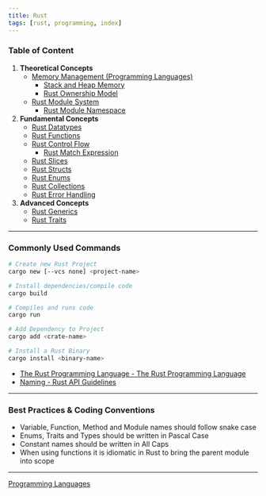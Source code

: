 ```yaml
---
title: Rust
tags: [rust, programming, index]
---
```


### Table of Content

1. **Theoretical Concepts**
	- [Memory Management (Programming Languages)](../../Software%20Concepts/Memory%20Management%20(Programming%20Languages).md)
		- [Stack and Heap Memory](../../Software%20Concepts/Stack%20and%20Heap%20Memory.md)
		- [Rust Ownership Model](Rust%20Ownership%20Model.md)
	- [Rust Module System](Rust%20Module%20System.md)
		- [Rust Module Namespace](Rust%20Module%20Namespace.md)
1. **Fundamental Concepts**
	- [Rust Datatypes](Rust%20Datatypes.md)
	- [Rust Functions](Rust%20Functions.md)
	- [Rust Control Flow](Rust%20Control%20Flow.md)
		- [Rust Match Expression](Rust%20Match%20Expression.md)
	- [Rust Slices](Rust%20Slices.md)
	- [Rust Structs](Rust%20Structs.md)
	- [Rust Enums](Rust%20Enums.md)
	- [Rust Collections](Rust%20Collections.md)
	- [Rust Error Handling](Rust%20Error%20Handling.md)
3. **Advanced Concepts**
	- [Rust Generics](Rust%20Generics.md)
	- [Rust Traits](Rust%20Traits.md)

---

### Commonly Used Commands

```bash
# Create new Rust Project
cargo new [--vcs none] <project-name>

# Install dependencies/compile code
cargo build

# Compiles and runs code
cargo run

# Add Dependency to Project
cargo add <crate-name>

# Install a Rust Binary
cargo install <binary-name>
```

- [The Rust Programming Language - The Rust Programming Language](https://doc.rust-lang.org/stable/book/title-page.html)  
- [Naming - Rust API Guidelines](https://rust-lang.github.io/api-guidelines/naming.html)

---

### Best Practices & Coding Conventions

- Variable, Function, Method and Module names should follow snake case  
- Enums, Traits and Types should be written in Pascal Case
- Constant names should be written in All Caps
- When using functions it is idiomatic in Rust to bring the parent module into scope

---

[Programming Languages](../Programming%20Languages.md)